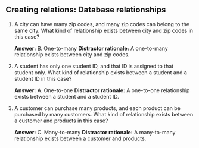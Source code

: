 ## Creating relations: Database relationships

1. A city can have many zip codes, and many zip codes can belong to the same city. What kind of relationship exists between city and zip codes in this case?

   **Answer:** B. One-to-many
   **Distractor rationale:** A one-to-many relationship exists between city and zip codes.

3. A student has only one student ID, and that ID is assigned to that student only. What kind of relationship exists between a student and a student ID in this case?

   **Answer:** A. One-to-one
   **Distractor rationale:** A one-to-one relationship exists between a student and a student ID.

5. A customer can purchase many products, and each product can be purchased by many customers. What kind of relationship exists between a customer and products in this case?

   **Answer:** C. Many-to-many
   **Distractor rationale:** A many-to-many relationship exists between a customer and products.
